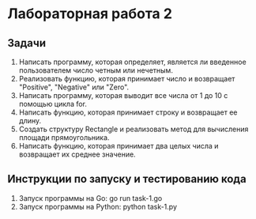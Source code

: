 # Лабораторная работа 2

## Задачи

1. Написать программу, которая определяет, является ли введенное пользователем число четным или нечетным.
2. Реализовать функцию, которая принимает число и возвращает "Positive", "Negative" или "Zero".
3. Написать программу, которая выводит все числа от 1 до 10 с помощью цикла for.
4. Написать функцию, которая принимает строку и возвращает ее длину.
5. Создать структуру Rectangle и реализовать метод для вычисления площади прямоугольника.
6. Написать функцию, которая принимает два целых числа и возвращает их среднее значение.

## Инструкции по запуску и тестированию кода

1. Запуск программы на Go: go run task-1.go 
2. Запуск программы на Python: python task-1.py
